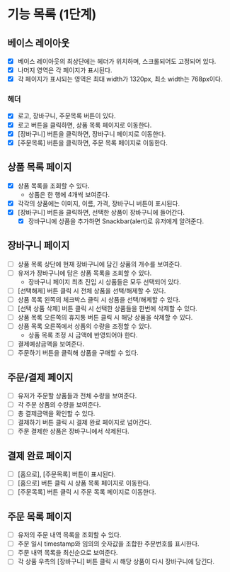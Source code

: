 # 기능 목록 (1단계)

## 베이스 레이아웃

- [x] 베이스 레이아웃의 최상단에는 헤더가 위치하며, 스크롤되어도 고정되어 있다.
- [x] 나머지 영역은 각 페이지가 표시된다.
- [x] 각 페이지가 표시되는 영역은 최대 width가 1320px, 최소 width는 768px이다.

### 헤더

- [x] 로고, 장바구니, 주문목록 버튼이 있다.
- [x] 로고 버튼을 클릭하면, 상품 목록 페이지로 이동한다.
- [x] [장바구니] 버튼을 클릭하면, 장바구니 페이지로 이동한다.
- [x] [주문목록] 버튼을 클릭하면, 주문 목록 페이지로 이동한다.

## 상품 목록 페이지

- [x] 상품 목록을 조회할 수 있다.
  - 상품은 한 행에 4개씩 보여준다.
- [x] 각각의 상품에는 이미지, 이름, 가격, 장바구니 버튼이 표시된다.
- [x] [장바구니] 버튼을 클릭하면, 선택한 상품이 장바구니에 들어간다.
  - [x] 장바구니에 상품을 추가하면 Snackbar(alert)로 유저에게 알려준다.

## 장바구니 페이지

- [ ] 상품 목록 상단에 현재 장바구니에 담긴 상품의 개수를 보여준다.
- [ ] 유저가 장바구니에 담은 상품 목록을 조회할 수 있다.
  - 장바구니 페이지 최초 진입 시 상품들은 모두 선택되어 있다.
- [ ] [선택해제] 버튼 클릭 시 전체 상품을 선택/해제할 수 있다.
- [ ] 상품 목록 왼쪽의 체크박스 클릭 시 상품을 선택/해제할 수 있다.
- [ ] [선택 상품 삭제] 버튼 클릭 시 선택한 상품들을 한번에 삭제할 수 있다.
- [ ] 상품 목록 오른쪽의 휴지통 버튼 클릭 시 해당 상품을 삭제할 수 있다.
- [ ] 상품 목록 오른쪽에서 상품의 수량을 조정할 수 있다.
  - 상품 목록 조정 시 금액에 반영되어야 한다.
- [ ] 결제예상금액을 보여준다.
- [ ] 주문하기 버튼을 클릭해 상품을 구매할 수 있다.

## 주문/결제 페이지

- [ ] 유저가 주문할 상품들과 전체 수량을 보여준다.
- [ ] 각 주문 상품의 수량을 보여준다.
- [ ] 총 결제금액을 확인할 수 있다.
- [ ] 결제하기 버튼 클릭 시 결제 완료 페이지로 넘어간다.
- [ ] 주문 결제한 상품은 장바구니에서 삭제된다.

## 결제 완료 페이지

- [ ] [홈으로], [주문목록] 버튼이 표시된다.
- [ ] [홈으로] 버튼 클릭 시 상품 목록 페이지로 이동한다.
- [ ] [주문목록] 버튼 클릭 시 주문 목록 페이지로 이동한다.

## 주문 목록 페이지

- [ ] 유저의 주문 내역 목록을 조회할 수 있다.
- [ ] 주문 일시 timestamp와 임의의 숫자값을 조합한 주문번호를 표시한다.
- [ ] 주문 내역 목록을 최신순으로 보여준다.
- [ ] 각 상품 우측의 [장바구니] 버튼 클릭 시 해당 상품이 다시 장바구니에 담긴다.
